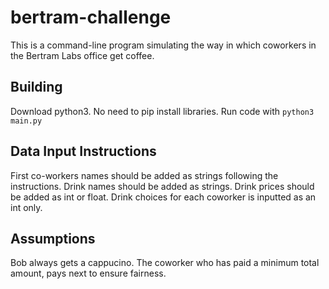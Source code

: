 # bertram-challenge

This is a command-line program simulating the way in which coworkers in the Bertram Labs office get coffee.

## Building

Download python3.
No need to pip install libraries.
Run code with
`python3 main.py`

## Data Input Instructions

First co-workers names should be added as strings following the instructions.
Drink names should be added as strings.
Drink prices should be added as int or float.
Drink choices for each coworker is inputted as an int only.

## Assumptions

Bob always gets a cappucino.
The coworker who has paid a minimum total amount, pays next to ensure fairness.
